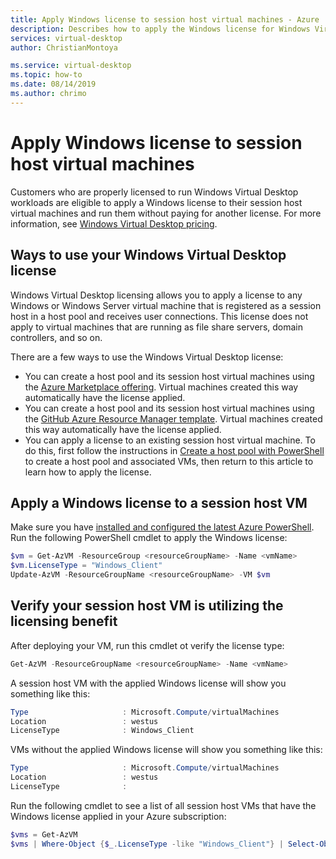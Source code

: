 ```yaml
---
title: Apply Windows license to session host virtual machines - Azure
description: Describes how to apply the Windows license for Windows Virtual Desktop VMs.
services: virtual-desktop
author: ChristianMontoya

ms.service: virtual-desktop
ms.topic: how-to
ms.date: 08/14/2019
ms.author: chrimo
---
```

# Apply Windows license to session host virtual machines

Customers who are properly licensed to run Windows Virtual Desktop workloads are eligible to apply a Windows license to their session host virtual machines and run them without paying for another license. For more information, see [Windows Virtual Desktop pricing](https://azure.microsoft.com/pricing/details/virtual-desktop/).

## Ways to use your Windows Virtual Desktop license
Windows Virtual Desktop licensing allows you to apply a license to any Windows or Windows Server virtual machine that is registered as a session host in a host pool and receives user connections. This license does not apply to virtual machines that are running as file share servers, domain controllers, and so on.

There are a few ways to use the Windows Virtual Desktop license:
- You can create a host pool and its session host virtual machines using the [Azure Marketplace offering](./create-host-pools-azure-marketplace.md). Virtual machines created this way automatically have the license applied.
- You can create a host pool and its session host virtual machines using the [GitHub Azure Resource Manager template](./virtual-desktop-fall-2019/create-host-pools-arm-template.md). Virtual machines created this way automatically have the license applied.
- You can apply a license to an existing session host virtual machine. To do this, first follow the instructions in [Create a host pool with PowerShell](./create-host-pools-powershell.md) to create a host pool and associated VMs, then return to this article to learn how to apply the license.

## Apply a Windows license to a session host VM
Make sure you have [installed and configured the latest Azure PowerShell](/powershell/azure/overview). Run the following PowerShell cmdlet to apply the Windows license:

```powershell
$vm = Get-AzVM -ResourceGroup <resourceGroupName> -Name <vmName>
$vm.LicenseType = "Windows_Client"
Update-AzVM -ResourceGroupName <resourceGroupName> -VM $vm
```

## Verify your session host VM is utilizing the licensing benefit
After deploying your VM, run this cmdlet ot verify the license type:
```powershell
Get-AzVM -ResourceGroupName <resourceGroupName> -Name <vmName>
```

A session host VM with the applied Windows license will show you something like this:

```powershell
Type                     : Microsoft.Compute/virtualMachines
Location                 : westus
LicenseType              : Windows_Client
```

VMs without the applied Windows license will show you something like this:

```powershell
Type                     : Microsoft.Compute/virtualMachines
Location                 : westus
LicenseType              :
```

Run the following cmdlet to see a list of all session host VMs that have the Windows license applied in your Azure subscription:

```powershell
$vms = Get-AzVM
$vms | Where-Object {$_.LicenseType -like "Windows_Client"} | Select-Object ResourceGroupName, Name, LicenseType
```
